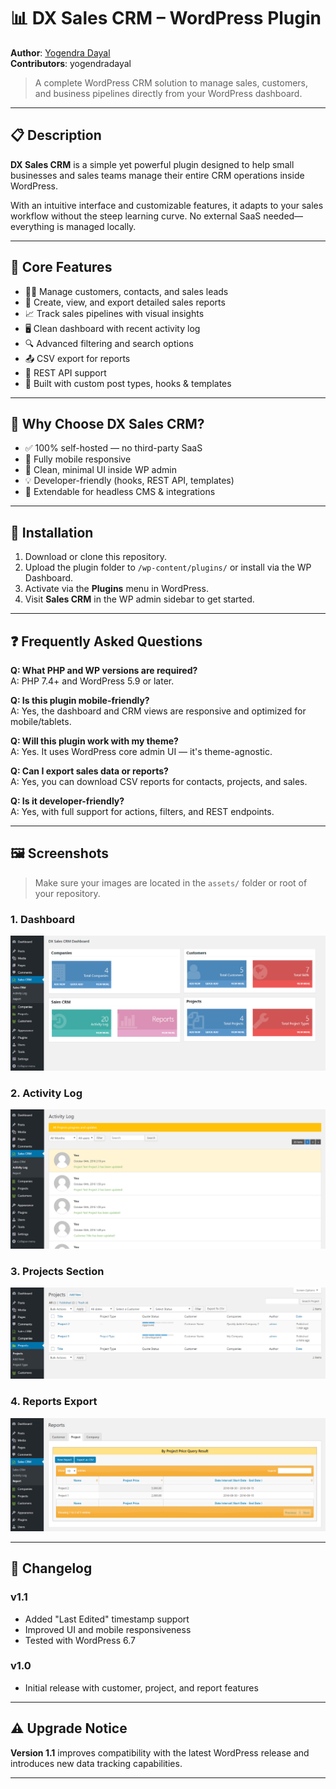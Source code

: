 # 📊 DX Sales CRM – WordPress Plugin

**Author**: [Yogendra Dayal](https://github.com/yogendradayal)  
**Contributors**: yogendradayal

> A complete WordPress CRM solution to manage sales, customers, and business pipelines directly from your WordPress dashboard.

---

## 📋 Description

**DX Sales CRM** is a simple yet powerful plugin designed to help small businesses and sales teams manage their entire CRM operations inside WordPress.

With an intuitive interface and customizable features, it adapts to your sales workflow without the steep learning curve. No external SaaS needed—everything is managed locally.

---

## 🔧 Core Features

- 🧑‍💼 Manage customers, contacts, and sales leads  
- 📑 Create, view, and export detailed sales reports  
- 📈 Track sales pipelines with visual insights  
- 🖥️ Clean dashboard with recent activity log  
- 🔍 Advanced filtering and search options  
- 📤 CSV export for reports  
- 🔗 REST API support  
- 🧩 Built with custom post types, hooks & templates

---

## 🔐 Why Choose DX Sales CRM?

- ✅ 100% self-hosted — no third-party SaaS
- 📱 Fully mobile responsive
- 🧼 Clean, minimal UI inside WP admin
- 💡 Developer-friendly (hooks, REST API, templates)
- 🧠 Extendable for headless CMS & integrations

---

## 🚀 Installation

1. Download or clone this repository.
2. Upload the plugin folder to `/wp-content/plugins/` or install via the WP Dashboard.
3. Activate via the **Plugins** menu in WordPress.
4. Visit **Sales CRM** in the WP admin sidebar to get started.

---

## ❓ Frequently Asked Questions

**Q: What PHP and WP versions are required?**  
A: PHP 7.4+ and WordPress 5.9 or later.

**Q: Is this plugin mobile-friendly?**  
A: Yes, the dashboard and CRM views are responsive and optimized for mobile/tablets.

**Q: Will this plugin work with my theme?**  
A: Yes. It uses WordPress core admin UI — it's theme-agnostic.

**Q: Can I export sales data or reports?**  
A: Yes, you can download CSV reports for contacts, projects, and sales.

**Q: Is it developer-friendly?**  
A: Yes, with full support for actions, filters, and REST endpoints.

---

## 🖼️ Screenshots

> Make sure your images are located in the `assets/` folder or root of your repository.

### 1. Dashboard  
![Dashboard](assets/screenshot-1.png)

### 2. Activity Log  
![Activity Log](assets/screenshot-2.png)

### 3. Projects Section  
![Projects](assets/screenshot-3.png)

### 4. Reports Export  
![Reports](assets/screenshot-4.png)

---

## 📝 Changelog

### v1.1
- Added "Last Edited" timestamp support
- Improved UI and mobile responsiveness
- Tested with WordPress 6.7

### v1.0
- Initial release with customer, project, and report features

---

## ⚠️ Upgrade Notice

**Version 1.1** improves compatibility with the latest WordPress release and introduces new data tracking capabilities.

---

